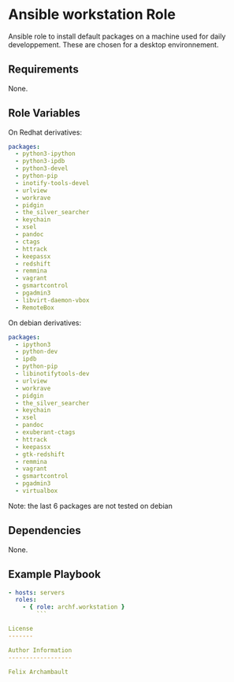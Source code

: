 Ansible workstation Role
=====================

Ansible role to install default packages on a machine used for daily developpement. These are chosen for a desktop environnement.

Requirements
------------

None.

Role Variables
--------------

On Redhat derivatives:

```yaml
packages:
  - python3-ipython
  - python3-ipdb
  - python3-devel
  - python-pip
  - inotify-tools-devel
  - urlview
  - workrave
  - pidgin
  - the_silver_searcher
  - keychain
  - xsel
  - pandoc
  - ctags
  - httrack
  - keepassx
  - redshift
  - remmina
  - vagrant
  - gsmartcontrol
  - pgadmin3
  - libvirt-daemon-vbox
  - RemoteBox
```

On debian derivatives:

```yaml
packages:
  - ipython3
  - python-dev
  - ipdb
  - python-pip
  - libinotifytools-dev
  - urlview
  - workrave
  - pidgin
  - the_silver_searcher
  - keychain
  - xsel
  - pandoc
  - exuberant-ctags
  - httrack
  - keepassx
  - gtk-redshift
  - remmina
  - vagrant
  - gsmartcontrol
  - pgadmin3
  - virtualbox
```

Note: the last 6 packages are not tested on debian

Dependencies
------------

None.

Example Playbook
-------------------------

```yaml
- hosts: servers
  roles:
    - { role: archf.workstation }
        ```

License
-------

Author Information
------------------

Felix Archambault

